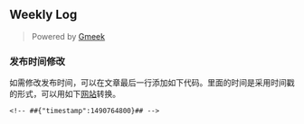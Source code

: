 ## Weekly Log
> Powered by [Gmeek](https://github.com/Meekdai/Gmeek)

### 发布时间修改
如需修改发布时间，可以在文章最后一行添加如下代码。里面的时间是采用时间戳的形式，可以用如下[网站](https://tool.lu/timestamp)转换。
```
<!-- ##{"timestamp":1490764800}## -->
```
